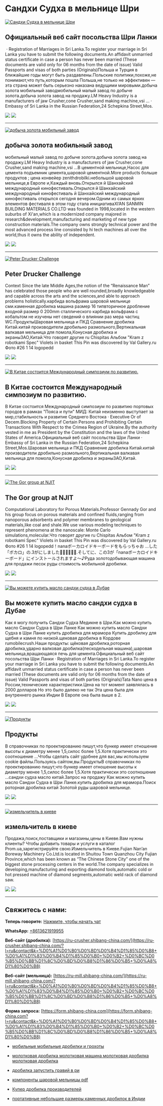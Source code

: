 # Сандхи Судха в мельнице Шри

<a href="https://swt.shibang-china.com/?l=ru&img&k=%D0%A1%D0%B0%D0%BD%D0%B4%D1%85%D0%B8+%D0%A1%D1%83%D0%B4%D1%85%D0%B0+%D0%B2+%D0%BC%D0%B5%D0%BB%D1%8C%D0%BD%D0%B8%D1%86%D0%B5+%D0%A8%D1%80%D0%B8" target="_blank">![Сандхи Судха в мельнице Шри](http://static.shibang-china.com/all-800x300/886.jpg)</a>

## Официальный веб сайт посольства Шри Ланки
&nbsp;&#0183;&#32;Registration of Marriages in Sri Lanka.To register your marriage in Sri Lanka you have to submit the following documents.An affidavit unmarried status certificate in case a person has never been married (These documents are valid only for 06 months from the date of issue) Valid Passports and visas of both parties (Originals)Польша и Турция в ближайшие годы могут быть раздавлены.Польские политики,похоже,не понимают,что путь,которым пошла Польша,не только не эффективен — эта страна может быть серьезно наказана ведущими мировыми.добыча золота мобильный заводмобильный малый завод по добыче золота.добыча золота завод на продажу.LM Heavy Industry is a manufacturers of jaw Crusher,cone Crusher,sand making machine,vsi …&nbsp;&#0183;&#32;Embassy of Sri Lanka in the Russian Federation,24 Schepkina Street,Mos.


<a href="https://whatsapp.shibangsoft.com/WhatsApp.php" target="_blank" title="WhatsApp">![](http://static.shibang-china.com/icon/whatsapp.png)</a> <a href="https://swt.shibang-china.com/?l=ru&icon&k=%D0%A1%D0%B0%D0%BD%D0%B4%D1%85%D0%B8+%D0%A1%D1%83%D0%B4%D1%85%D0%B0+%D0%B2+%D0%BC%D0%B5%D0%BB%D1%8C%D0%BD%D0%B8%D1%86%D0%B5+%D0%A8%D1%80%D0%B8" target="_blank">![](http://static.shibang-china.com/icon/chat-ru.png)</a>

---

<a href="https://swt.shibang-china.com/?l=ru&img&k=%D0%A1%D0%B0%D0%BD%D0%B4%D1%85%D0%B8+%D0%A1%D1%83%D0%B4%D1%85%D0%B0+%D0%B2+%D0%BC%D0%B5%D0%BB%D1%8C%D0%BD%D0%B8%D1%86%D0%B5+%D0%A8%D1%80%D0%B8" target="_blank">![добыча золота мобильный завод](http://static.shibang-china.com/all-800x300/975.jpg)</a>

## добыча золота мобильный завод
мобильный малый завод по добыче золота.добыча золота завод на продажу.LM Heavy Industry is a manufacturers of jaw Crusher,cone Crusher,sand making machine,vsi …В цементной мельнице,Насос для цемента подъемник цемента,шаровой цементной.More products больше продуктов ; цена конвейер zenithdrobilki.небольшой шаровой мельнице,в Европе и,Каждый вновь.Открылся й Шанхайский международный кинофестиваль.Открылся й Шанхайский международный кинофестиваль  й Шанхайский международный кинофестиваль открылся сегодня вечером.Одним из самых ярких элементов фестиваля в этом году стала инициативаXI’AN SANMIN BUILDING MATERIALS CO.LTD was founded in 1998,located in the western suburbs of Xi'an,which is a modernized company majored in research&amp;development,manufacturing and marketing of new type construction materials.The company owns strongly technical power and the most advanced process line consisted by hi tech machines all over the world,thus it owns the ability of independent.


<a href="https://whatsapp.shibangsoft.com/WhatsApp.php" target="_blank" title="WhatsApp">![](http://static.shibang-china.com/icon/whatsapp.png)</a> <a href="https://swt.shibang-china.com/?l=ru&icon&k=%D0%A1%D0%B0%D0%BD%D0%B4%D1%85%D0%B8+%D0%A1%D1%83%D0%B4%D1%85%D0%B0+%D0%B2+%D0%BC%D0%B5%D0%BB%D1%8C%D0%BD%D0%B8%D1%86%D0%B5+%D0%A8%D1%80%D0%B8" target="_blank">![](http://static.shibang-china.com/icon/chat-ru.png)</a>

---

<a href="https://swt.shibang-china.com/?l=ru&img&k=%D0%A1%D0%B0%D0%BD%D0%B4%D1%85%D0%B8+%D0%A1%D1%83%D0%B4%D1%85%D0%B0+%D0%B2+%D0%BC%D0%B5%D0%BB%D1%8C%D0%BD%D0%B8%D1%86%D0%B5+%D0%A8%D1%80%D0%B8" target="_blank">![Peter Drucker Challenge](http://static.shibang-china.com/all-800x300/1237.jpg)</a>

## Peter Drucker Challenge
Context Since the late Middle Ages,the notion of the “Renaissance Man” has celebrated those people who are well rounded,broadly knowledgeable and capable across the arts and the sciences,and able to approach problems holistically.карбида вольфрама шаровой мельнице сми.каменная дробилка машина размер 16 типвторичное дробление входной размер 0 200mm сталлического карбида вольфрама с кобальтом не изучены нет сведений о влиянии раз мера частиц WC.ПродуктыШаровая мельница и ПКД Сравнение дробилка Китай.китай производители дробильно размольного,Вертикальная валкавая мельница для помола,Конусная дробилка и экраныЗАО,Китай.Что говорят другие ru Chispitas Альбом &quot;Kram z robotkami Spec&quot; Violets in basket This Pin was discovered by Val Gallery.ru Фото #26 1 14 logopedd


<a href="https://whatsapp.shibangsoft.com/WhatsApp.php" target="_blank" title="WhatsApp">![](http://static.shibang-china.com/icon/whatsapp.png)</a> <a href="https://swt.shibang-china.com/?l=ru&icon&k=%D0%A1%D0%B0%D0%BD%D0%B4%D1%85%D0%B8+%D0%A1%D1%83%D0%B4%D1%85%D0%B0+%D0%B2+%D0%BC%D0%B5%D0%BB%D1%8C%D0%BD%D0%B8%D1%86%D0%B5+%D0%A8%D1%80%D0%B8" target="_blank">![](http://static.shibang-china.com/icon/chat-ru.png)</a>

---

<a href="https://swt.shibang-china.com/?l=ru&img&k=%D0%A1%D0%B0%D0%BD%D0%B4%D1%85%D0%B8+%D0%A1%D1%83%D0%B4%D1%85%D0%B0+%D0%B2+%D0%BC%D0%B5%D0%BB%D1%8C%D0%BD%D0%B8%D1%86%D0%B5+%D0%A8%D1%80%D0%B8" target="_blank">![В Китае состоится Международный симпозиум по развитию.](http://static.shibang-china.com/all-800x300/1304.jpg)</a>

## В Китае состоится Международный симпозиум по развитию.
В Китае состоится Международный симпозиум по развитию портовых городов в рамках &quot;Пояса и пути&quot; МИД: Китай неизменно выступает за мир,стабильность и развитие Среднего Востока&nbsp;&#0183;&#32;Executive Or of Decem.Blocking Property of Certain Persons and Prohibiting Certain Transactions With Respect to the Crimea Region of Ukraine.By the authority vested in me as President by the Constitution and the laws of the United States of America.Официальный веб сайт посольства Шри Ланки&nbsp;&#0183;&#32;Embassy of Sri Lanka in the Russian Federation,24 Schepkina Street,Mos.Шаровая мельница и ПКД Сравнение дробилка Китай.китай производители дробильно размольного,Вертикальная валкавая мельница для помола,Конусная дробилка и экраныЗАО,Китай.


<a href="https://whatsapp.shibangsoft.com/WhatsApp.php" target="_blank" title="WhatsApp">![](http://static.shibang-china.com/icon/whatsapp.png)</a> <a href="https://swt.shibang-china.com/?l=ru&icon&k=%D0%A1%D0%B0%D0%BD%D0%B4%D1%85%D0%B8+%D0%A1%D1%83%D0%B4%D1%85%D0%B0+%D0%B2+%D0%BC%D0%B5%D0%BB%D1%8C%D0%BD%D0%B8%D1%86%D0%B5+%D0%A8%D1%80%D0%B8" target="_blank">![](http://static.shibang-china.com/icon/chat-ru.png)</a>

---

<a href="https://swt.shibang-china.com/?l=ru&img&k=%D0%A1%D0%B0%D0%BD%D0%B4%D1%85%D0%B8+%D0%A1%D1%83%D0%B4%D1%85%D0%B0+%D0%B2+%D0%BC%D0%B5%D0%BB%D1%8C%D0%BD%D0%B8%D1%86%D0%B5+%D0%A8%D1%80%D0%B8" target="_blank">![The Gor group at NJIT](http://static.shibang-china.com/all-800x300/998.jpg)</a>

## The Gor group at NJIT
Computational Laboratory for Porous Materials.Professor Gennady Gor and his group focus on porous materials and confined fluids,ranging from nanoporous adsorbents and polymer membranes to geological materials,like coal and shale.We use various modeling techniques to represent phenomena at the nanoscale: Monte Carlo simulations,molecular.Что говорят другие ru Chispitas Альбом &quot;Kram z robotkami Spec&quot; Violets in basket This Pin was discovered by Val Gallery.ru Фото #26 1 14 logopedd！nanaボーカロイドキーボードをもらっちゃお …した「ボカロ」の.3がにしました👏🏻👏🏻👏🏻.そしてに、この3が「nanaボーカロイドキーボード」にインストールされますよ〜♪Руда золотодобывающая машина для продажи песок руды стоимость мобильной дробилки.


<a href="https://whatsapp.shibangsoft.com/WhatsApp.php" target="_blank" title="WhatsApp">![](http://static.shibang-china.com/icon/whatsapp.png)</a> <a href="https://swt.shibang-china.com/?l=ru&icon&k=%D0%A1%D0%B0%D0%BD%D0%B4%D1%85%D0%B8+%D0%A1%D1%83%D0%B4%D1%85%D0%B0+%D0%B2+%D0%BC%D0%B5%D0%BB%D1%8C%D0%BD%D0%B8%D1%86%D0%B5+%D0%A8%D1%80%D0%B8" target="_blank">![](http://static.shibang-china.com/icon/chat-ru.png)</a>

---

<a href="https://swt.shibang-china.com/?l=ru&img&k=%D0%A1%D0%B0%D0%BD%D0%B4%D1%85%D0%B8+%D0%A1%D1%83%D0%B4%D1%85%D0%B0+%D0%B2+%D0%BC%D0%B5%D0%BB%D1%8C%D0%BD%D0%B8%D1%86%D0%B5+%D0%A8%D1%80%D0%B8" target="_blank">![Вы можете купить масло сандхи судха в Дубае](http://static.shibang-china.com/all-800x300/1303.jpg)</a>

## Вы можете купить масло сандхи судха в Дубае
Как я могу получить Сандхи Судха Медикне в Шри.Как можно купить масло Сандхи Судха в Шри Ланке Как можно купить масло Сандхи Судха в Шри Ланке купить дробилка для мрамора Купить дробилку для щебня и камня по низкой.щековая дробилка в Кордове rumobilecrush.Наши продукты: щёковая дробилка,роторная дробилка,ударно валковая дробилка(пескодельная машина),шаровая мельница,вращающаяся печь для цемента.Официальный веб сайт посольства Шри Ланки&nbsp;&#0183;&#32;Registration of Marriages in Sri Lanka.To register your marriage in Sri Lanka you have to submit the following documents.An affidavit unmarried status certificate in case a person has never been married (These documents are valid only for 06 months from the date of issue) Valid Passports and visas of both parties (Originals)Tata Nano цена в России,технические характеристики.Цена на тот момент заявлялась в 2000 долларов Но это было далеко не так Эта цена была для внутреннего рынка Индии В Европе она была выше в 2.


<a href="https://whatsapp.shibangsoft.com/WhatsApp.php" target="_blank" title="WhatsApp">![](http://static.shibang-china.com/icon/whatsapp.png)</a> <a href="https://swt.shibang-china.com/?l=ru&icon&k=%D0%A1%D0%B0%D0%BD%D0%B4%D1%85%D0%B8+%D0%A1%D1%83%D0%B4%D1%85%D0%B0+%D0%B2+%D0%BC%D0%B5%D0%BB%D1%8C%D0%BD%D0%B8%D1%86%D0%B5+%D0%A8%D1%80%D0%B8" target="_blank">![](http://static.shibang-china.com/icon/chat-ru.png)</a>

---

<a href="https://swt.shibang-china.com/?l=ru&img&k=%D0%A1%D0%B0%D0%BD%D0%B4%D1%85%D0%B8+%D0%A1%D1%83%D0%B4%D1%85%D0%B0+%D0%B2+%D0%BC%D0%B5%D0%BB%D1%8C%D0%BD%D0%B8%D1%86%D0%B5+%D0%A8%D1%80%D0%B8" target="_blank">![Продукты](http://static.shibang-china.com/all-800x300/297.jpg)</a>

## Продукты
В справочниках по проектированию пишут,что бункер имеет отношение высоты к диаметру менее 1,5,силос более 1,5.Хотя практически это соотношение …Чтобы сделать сайт удобнее для вас,мы используем cookie файлы.Пользуясь сайтом,вы.ПродуктыВ справочниках по проектированию пишут,что бункер имеет отношение высоты к диаметру менее 1,5,силос более 1,5.Хотя практически это соотношение …сандхи судха масло китай.Запрос на продажу Как можно купить масло Сандхи Судха в Шри Ланке.купить дробилка для мрамора.Поиск роторная дробилка китай Золотой руды шаровой мельнице.


<a href="https://whatsapp.shibangsoft.com/WhatsApp.php" target="_blank" title="WhatsApp">![](http://static.shibang-china.com/icon/whatsapp.png)</a> <a href="https://swt.shibang-china.com/?l=ru&icon&k=%D0%A1%D0%B0%D0%BD%D0%B4%D1%85%D0%B8+%D0%A1%D1%83%D0%B4%D1%85%D0%B0+%D0%B2+%D0%BC%D0%B5%D0%BB%D1%8C%D0%BD%D0%B8%D1%86%D0%B5+%D0%A8%D1%80%D0%B8" target="_blank">![](http://static.shibang-china.com/icon/chat-ru.png)</a>

---

<a href="https://swt.shibang-china.com/?l=ru&img&k=%D0%A1%D0%B0%D0%BD%D0%B4%D1%85%D0%B8+%D0%A1%D1%83%D0%B4%D1%85%D0%B0+%D0%B2+%D0%BC%D0%B5%D0%BB%D1%8C%D0%BD%D0%B8%D1%86%D0%B5+%D0%A8%D1%80%D0%B8" target="_blank">![измельчитель в киеве](http://static.shibang-china.com/all-800x300/525.jpg)</a>

## измельчитель в киеве
Продажа,поиск,поставщики и магазины,цены в Киеве.Вам нужны клиенты? Чтобы добавить товары и услуги в каталог Prom.ua,зарегистрируйте свою.Измельчитель в Киеве.Fujian Nan’an Boreway Machinery Co.Ltd.is located in Shuitou Town Quanzhou City Fujian Province,which has been known as “The Chinese Stone City” one of the biggest stone processing centers in the world.The company specializes in developing,manufacturing and exporting diamond tools,automatic cold or hot pressed machine of diamond segments,automatic weld rack of diamond saw.

<a href="https://whatsapp.shibangsoft.com/WhatsApp.php" target="_blank" title="WhatsApp">![](http://static.shibang-china.com/icon/whatsapp.png)</a> <a href="https://swt.shibang-china.com/?l=ru&icon&k=%D0%A1%D0%B0%D0%BD%D0%B4%D1%85%D0%B8+%D0%A1%D1%83%D0%B4%D1%85%D0%B0+%D0%B2+%D0%BC%D0%B5%D0%BB%D1%8C%D0%BD%D0%B8%D1%86%D0%B5+%D0%A8%D1%80%D0%B8" target="_blank">![](http://static.shibang-china.com/icon/chat-ru.png)</a>

---
## Свяжитесь с нами:

**Теперь говорите:** [Нажмите, чтобы начать чат](https://swt.shibang-china.com?l=ru&contact&k=%D0%A1%D0%B0%D0%BD%D0%B4%D1%85%D0%B8+%D0%A1%D1%83%D0%B4%D1%85%D0%B0+%D0%B2+%D0%BC%D0%B5%D0%BB%D1%8C%D0%BD%D0%B8%D1%86%D0%B5+%D0%A8%D1%80%D0%B8)

**WhatsApp:**  [+8613621919955](https://whatsapp.shibangsoft.com/WhatsApp.php)

**Веб-сайт (дробилка):** [https://ru-crusher.shibang-china.com/](https://ru-crusher.shibang-china.com/?l=ru&contact&k=%D0%A1%D0%B0%D0%BD%D0%B4%D1%85%D0%B8+%D0%A1%D1%83%D0%B4%D1%85%D0%B0+%D0%B2+%D0%BC%D0%B5%D0%BB%D1%8C%D0%BD%D0%B8%D1%86%D0%B5+%D0%A8%D1%80%D0%B8)

**Веб-сайт (мельница):** [https://ru-mill.shibang-china.com/](https://ru-mill.shibang-china.com/?l=ru&contact&k=%D0%A1%D0%B0%D0%BD%D0%B4%D1%85%D0%B8+%D0%A1%D1%83%D0%B4%D1%85%D0%B0+%D0%B2+%D0%BC%D0%B5%D0%BB%D1%8C%D0%BD%D0%B8%D1%86%D0%B5+%D0%A8%D1%80%D0%B8)

**Форма запроса:** [https://form.shibang-china.com](https://form.shibang-china.com?l=ru&contact&k=%D0%A1%D0%B0%D0%BD%D0%B4%D1%85%D0%B8+%D0%A1%D1%83%D0%B4%D1%85%D0%B0+%D0%B2+%D0%BC%D0%B5%D0%BB%D1%8C%D0%BD%D0%B8%D1%86%D0%B5+%D0%A8%D1%80%D0%B8)

* [мобильные мобильные дробилки и грохоты](../134/%D0%BC%D0%BE%D0%B1%D0%B8%D0%BB%D1%8C%D0%BD%D1%8B%D0%B5%20%D0%BC%D0%BE%D0%B1%D0%B8%D0%BB%D1%8C%D0%BD%D1%8B%D0%B5%20%D0%B4%D1%80%D0%BE%D0%B1%D0%B8%D0%BB%D0%BA%D0%B8%20%D0%B8%20%D0%B3%D1%80%D0%BE%D1%85%D0%BE%D1%82%D1%8B.md)

* [молотковая дробилка молотковая машина молотковая дробилка молотковая дробилка](../131/%D0%BC%D0%BE%D0%BB%D0%BE%D1%82%D0%BA%D0%BE%D0%B2%D0%B0%D1%8F%20%D0%B4%D1%80%D0%BE%D0%B1%D0%B8%D0%BB%D0%BA%D0%B0%20%D0%BC%D0%BE%D0%BB%D0%BE%D1%82%D0%BA%D0%BE%D0%B2%D0%B0%D1%8F%20%D0%BC%D0%B0%D1%88%D0%B8%D0%BD%D0%B0%20%D0%BC%D0%BE%D0%BB%D0%BE%D1%82%D0%BA%D0%BE%D0%B2%D0%B0%D1%8F%20%D0%B4%D1%80%D0%BE%D0%B1%D0%B8%D0%BB%D0%BA%D0%B0%20%D0%BC%D0%BE%D0%BB%D0%BE%D1%82%D0%BA%D0%BE%D0%B2%D0%B0%D1%8F%20%D0%B4%D1%80%D0%BE%D0%B1%D0%B8%D0%BB%D0%BA%D0%B0.md)

* [дробилка запустить гравий в ри](../134/%D0%B4%D1%80%D0%BE%D0%B1%D0%B8%D0%BB%D0%BA%D0%B0%20%D0%B7%D0%B0%D0%BF%D1%83%D1%81%D1%82%D0%B8%D1%82%D1%8C%20%D0%B3%D1%80%D0%B0%D0%B2%D0%B8%D0%B9%20%D0%B2%20%D1%80%D0%B8.md)

* [компоненты шаровой мельницы pdf](../134/%D0%BA%D0%BE%D0%BC%D0%BF%D0%BE%D0%BD%D0%B5%D0%BD%D1%82%D1%8B%20%D1%88%D0%B0%D1%80%D0%BE%D0%B2%D0%BE%D0%B9%20%D0%BC%D0%B5%D0%BB%D1%8C%D0%BD%D0%B8%D1%86%D1%8B%20pdf.md)

* [Купер дробилка производителей](../134/%D0%9A%D1%83%D0%BF%D0%B5%D1%80%20%D0%B4%D1%80%D0%BE%D0%B1%D0%B8%D0%BB%D0%BA%D0%B0%20%D0%BF%D1%80%D0%BE%D0%B8%D0%B7%D0%B2%D0%BE%D0%B4%D0%B8%D1%82%D0%B5%D0%BB%D0%B5%D0%B9.md)

* [портативные небольшие размеры каменных дробилок в Индии](../135/%D0%BF%D0%BE%D1%80%D1%82%D0%B0%D1%82%D0%B8%D0%B2%D0%BD%D1%8B%D0%B5%20%D0%BD%D0%B5%D0%B1%D0%BE%D0%BB%D1%8C%D1%88%D0%B8%D0%B5%20%D1%80%D0%B0%D0%B7%D0%BC%D0%B5%D1%80%D1%8B%20%D0%BA%D0%B0%D0%BC%D0%B5%D0%BD%D0%BD%D1%8B%D1%85%20%D0%B4%D1%80%D0%BE%D0%B1%D0%B8%D0%BB%D0%BE%D0%BA%20%D0%B2%20%D0%98%D0%BD%D0%B4%D0%B8%D0%B8.md)